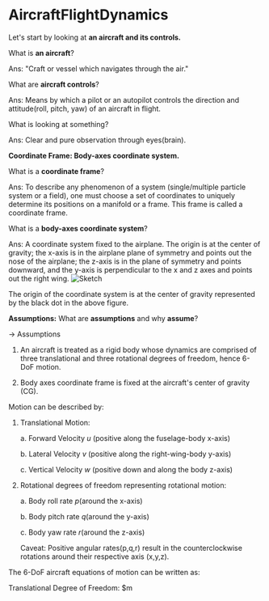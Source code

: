 # AircraftFlightDynamics

Let's start by looking at **an aircraft and its controls.**

What is **an aircraft**?

Ans: "Craft or vessel which navigates through the air."

What are **aircraft controls**?

Ans: Means by which a pilot or an autopilot controls the direction and attitude(roll, pitch, yaw) of an aircraft in flight.

What is looking at something?

Ans: Clear and pure observation through eyes(brain).


**Coordinate Frame: Body-axes coordinate system.**

What is a **coordinate frame**?

Ans: To describe any phenomenon of a system (single/multiple particle system or a field), one must choose a set of coordinates to uniquely determine its positions on a manifold or a frame. This frame is called a coordinate frame. 

What is a **body-axes coordinate system**?

Ans: A coordinate system fixed to the airplane. The origin is at the center of gravity; the x-axis is in the airplane plane of symmetry and points out the nose of the airplane; the z-axis is in the plane of symmetry and points downward, and the y-axis is perpendicular to the x and z axes and points out the right wing.
![Sketch](https://github.com/Praful22/AircraftFlightDynamics/assets/65821250/d958eda9-7a2e-489e-aa57-bd01f76c9d32)

The origin of the coordinate system is at the center of gravity represented by the black dot in the above figure. 

**Assumptions:**
What are **assumptions** and why **assume**?

-> Assumptions 

1. An aircraft is treated as a rigid body whose dynamics are comprised of three translational and three rotational degrees of freedom, hence 6-DoF motion.

2. Body axes coordinate frame is fixed at the aircraft's center of gravity (CG).

Motion can be described by:
1. Translational Motion:

    a. Forward Velocity $\textit{u}$ (positive along the fuselage-body x-axis)

    b. Lateral Velocity $\textit{v}$ (positive along the right-wing-body y-axis)

    c. Vertical Velocity $\textit{w}$ (positive down and along the body z-axis)


2. Rotational degrees of freedom representing rotational motion:

    a. Body roll rate _p_(around the x-axis)

    b. Body pitch rate _q_(around the y-axis)

    c. Body yaw rate _r_(around the z-axis)

   Caveat: Positive angular rates(p,q,r) result in the counterclockwise rotations around their respective axis (x,y,z).

The 6-DoF aircraft equations of motion can be written as:

Translational Degree of Freedom: $m 



